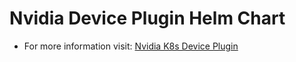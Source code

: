 # Nvidia Device Plugin Helm Chart

* For more information visit: [Nvidia K8s Device Plugin](https://github.com/NVIDIA/k8s-device-plugin)
